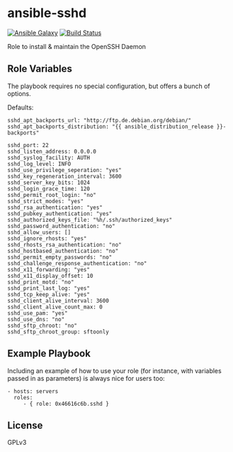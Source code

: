 ansible-sshd
============

[![Ansible Galaxy](http://img.shields.io/badge/ansible--galaxy-sshd-blue.svg)](https://galaxy.ansible.com/list#/roles/3809) [![Build Status](https://travis-ci.org/systemli/ansible-sshd.svg)](https://travis-ci.org/systemli/ansible-sshd)

Role to install & maintain the OpenSSH Daemon

Role Variables
--------------

The playbook requires no special configuration, but offers a bunch of options.

Defaults:

    sshd_apt_backports_url: "http://ftp.de.debian.org/debian/"
    sshd_apt_backports_distribution: "{{ ansible_distribution_release }}-backports"
    
    sshd_port: 22
    sshd_listen_address: 0.0.0.0
    sshd_syslog_facility: AUTH
    sshd_log_level: INFO
    sshd_use_privilege_seperation: "yes"
    sshd_key_regeneration_interval: 3600
    sshd_server_key_bits: 1024
    sshd_login_grace_time: 120
    sshd_permit_root_login: "no"
    sshd_strict_modes: "yes"
    sshd_rsa_authentication: "yes"
    sshd_pubkey_authentication: "yes"
    sshd_authorized_keys_file: "%h/.ssh/authorized_keys"
    sshd_password_authentication: "no"
    sshd_allow_users: []
    sshd_ignore_rhosts: "yes"
    sshd_rhosts_rsa_authentication: "no"
    sshd_hostbased_authentication: "no"
    sshd_permit_empty_passwords: "no"
    sshd_challenge_response_authentication: "no"
    sshd_x11_forwarding: "yes"
    sshd_x11_display_offset: 10
    sshd_print_motd: "no"
    sshd_print_last_log: "yes"
    sshd_tcp_keep_alive: "yes"
    sshd_client_alive_interval: 3600
    sshd_client_alive_count_max: 0
    sshd_use_pam: "yes"
    sshd_use_dns: "no"
    sshd_sftp_chroot: "no"
    sshd_sftp_chroot_group: sftoonly


Example Playbook
----------------

Including an example of how to use your role (for instance, with variables passed in as parameters) is always nice for users too:

    - hosts: servers
      roles:
         - { role: 0x46616c6b.sshd }

License
-------

GPLv3
